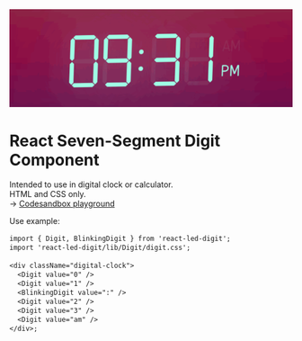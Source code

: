 <img src="images/react-led-digit.gif" width="576" alt="react led digit" />

# React Seven-Segment Digit Component

Intended to use in digital clock or calculator.  
HTML and CSS only.  
→ [Codesandbox playground](https://codesandbox.io/p/sandbox/friendly-dewdney-7jvh5w)

Use example:

```tsx
import { Digit, BlinkingDigit } from 'react-led-digit';
import 'react-led-digit/lib/Digit/digit.css';

<div className="digital-clock">
  <Digit value="0" />
  <Digit value="1" />
  <BlinkingDigit value=":" />
  <Digit value="2" />
  <Digit value="3" />
  <Digit value="am" />
</div>;
```
